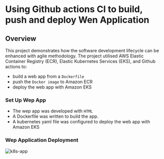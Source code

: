 # Using Github actions CI to build, push and deploy Wen Application
## Overview
This project demonstrates how the software development lifecycle can be enhanced with agile methodology. 
The project utilised AWS Elastic Container Registry (ECR), Elastic Kubernetes Services (EKS), and Github actions to:
- build a web app from a `Dockerfile`
- push the `Docker image` to Amazon ECR
- deploy the web app with Amazon EKS

### Set Up Wep App
- The wep app was developed with `HTML`
- A Dockerfile was written to build the app.
- A kubernetes yaml file was configured to deploy the web app with Amazon EKS

### Wep Application Deployment 
![k8s-app](https://github.com/JonesKwameOsei/EKS-Github-Actions/assets/81886509/edeffcb3-643a-4651-9be5-e531629630a6)
